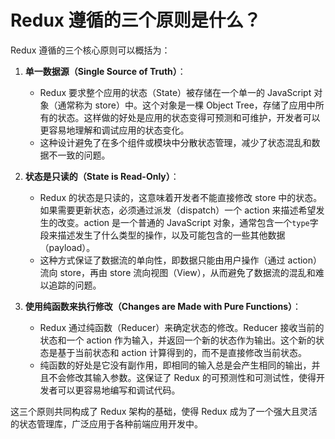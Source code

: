 # Redux 遵循的三个原则是什么？

Redux 遵循的三个核心原则可以概括为：

1. **单一数据源（Single Source of Truth）**：

   - Redux 要求整个应用的状态（State）被存储在一个单一的 JavaScript 对象（通常称为 store）中。这个对象是一棵 Object Tree，存储了应用中所有的状态。这样做的好处是应用的状态变得可预测和可维护，开发者可以更容易地理解和调试应用的状态变化。
   - 这种设计避免了在多个组件或模块中分散状态管理，减少了状态混乱和数据不一致的问题。

2. **状态是只读的（State is Read-Only）**：

   - Redux 的状态是只读的，这意味着开发者不能直接修改 store 中的状态。如果需要更新状态，必须通过派发（dispatch）一个 action 来描述希望发生的改变。action 是一个普通的 JavaScript 对象，通常包含一个`type`字段来描述发生了什么类型的操作，以及可能包含的一些其他数据（payload）。
   - 这种方式保证了数据流的单向性，即数据只能由用户操作（通过 action）流向 store，再由 store 流向视图（View），从而避免了数据流的混乱和难以追踪的问题。

3. **使用纯函数来执行修改（Changes are Made with Pure Functions）**：
   - Redux 通过纯函数（Reducer）来确定状态的修改。Reducer 接收当前的状态和一个 action 作为输入，并返回一个新的状态作为输出。这个新的状态是基于当前状态和 action 计算得到的，而不是直接修改当前状态。
   - 纯函数的好处是它没有副作用，即相同的输入总是会产生相同的输出，并且不会修改其输入参数。这保证了 Redux 的可预测性和可测试性，使得开发者可以更容易地编写和调试代码。

这三个原则共同构成了 Redux 架构的基础，使得 Redux 成为了一个强大且灵活的状态管理库，广泛应用于各种前端应用开发中。
